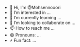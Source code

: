- 👋 Hi, I’m @Mohsennooori
- 👀 I’m interested in ...
- 🌱 I’m currently learning ...
- 💞️ I’m looking to collaborate on ...
- 📫 How to reach me ...
- 😄 Pronouns: ...
- ⚡ Fun fact: ...

<!---
Mohsennooori/Mohsennooori is a ✨ special ✨ repository because its `README.md` (this file) appears on your GitHub profile.
You can click the Preview link to take a look at your changes.
--->
